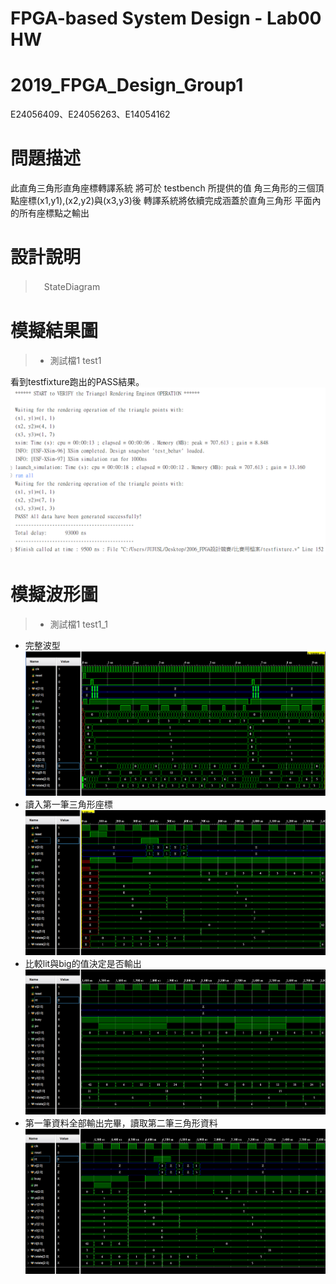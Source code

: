 # FPGA-based System Design - Lab00 HW
# 2019_FPGA_Design_Group1
E24056409、E24056263、E14054162

# 問題描述
此直角三角形直角座標轉譯系統
將可於 testbench 所提供的值 角三角形的三個頂點座標(x1,y1),(x2,y2)與(x3,y3)後
轉譯系統將依續完成涵蓋於直角三角形 平面內的所有座標點之輸出

# 設計說明
>　StateDiagram

# 模擬結果圖
> * 測試檔1
> test1

看到testfixture跑出的PASS結果。
![resultpic](images/result01.PNG)

# 模擬波形圖
> * 測試檔1
> test1_1 
* 完整波型
![full wave](images/wave01.PNG)
* 讀入第一筆三角形座標
![read wave](images/wave02.PNG)
* 比較lit與big的值決定是否輸出
![compare](images/wave03.PNG)
* 第一筆資料全部輸出完畢，讀取第二筆三角形資料
![second data](images/wave04.PNG)

